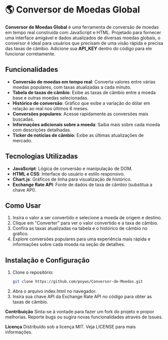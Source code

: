 # 🌎 Conversor de Moedas Global

**Conversor de Moedas Global** é uma ferramenta de conversão de moedas em tempo real construída com JavaScript e HTML. Projetado para fornecer uma interface amigável e dados atualizados de diversas moedas globais, o conversor é ideal para usuários que precisam de uma visão rápida e precisa das taxas de câmbio. Adicione sua __API_KEY__ dentro do código para ele funcionar corretamente.

## Funcionalidades

- **Conversão de moedas em tempo real**: Converta valores entre várias moedas populares, com taxas atualizadas a cada minuto.
- **Tabela de taxas de câmbio**: Exibe as taxas de câmbio entre a moeda base e outras moedas selecionadas.
- **Histórico de conversão**: Gráfico que exibe a variação do dólar em relação ao real nos últimos 6 meses.
- **Conversões populares**: Acesse rapidamente as conversões mais buscadas.
- **Informações adicionais sobre a moeda**: Saiba mais sobre cada moeda com descrições detalhadas.
- **Ticker de notícias de câmbio**: Exibe as últimas atualizações de mercado.

## Tecnologias Utilizadas

- **JavaScript**: Lógica de conversão e manipulação de DOM.
- **HTML e CSS**: Interface do usuário e estilo responsivo.
- **Chart.js**: Gráficos de linha para visualização de histórico.
- **Exchange Rate API**: Fonte de dados de taxa de câmbio (substitua a chave API).

## Como Usar

1. Insira o valor a ser convertido e selecione a moeda de origem e destino.
2. Clique em "Converter" para ver o valor convertido e a taxa de câmbio.
3. Confira as taxas atualizadas na tabela e o histórico de câmbio no gráfico.
4. Explore conversões populares para uma experiência mais rápida e informações sobre cada moeda na seção de detalhes.

## Instalação e Configuração

1. Clone o repositório:
   ```bash
   git clone https://github.com/poyws/Conversor-de-Moedas.git

1. Abra o arquivo index.html no navegador.
2. Insira sua chave API da Exchange Rate API no código para obter as taxas de câmbio.

**Contribuição**
Sinta-se à vontade para fazer um fork do projeto e propor melhorias. Reporte bugs ou sugira novas funcionalidades através de Issues.

**Licença**
Distribuído sob a licença MIT. Veja LICENSE para mais informações.


